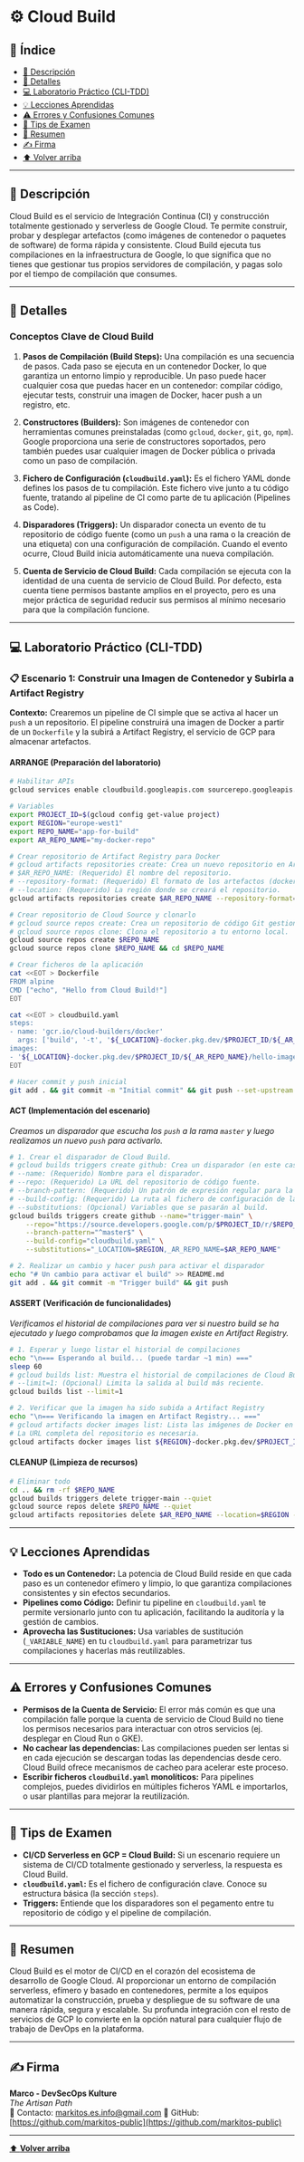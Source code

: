 # ⚙️ Cloud Build

## 📑 Índice
* [🧭 Descripción](#-descripción)
* [📘 Detalles](#-detalles)
* [💻 Laboratorio Práctico (CLI-TDD)](#-laboratorio-práctico-cli-tdd)
* [💡 Lecciones Aprendidas](#-lecciones-aprendidas)
* [⚠️ Errores y Confusiones Comunes](#️-errores-y-confusiones-comunes)
* [🎯 Tips de Examen](#-tips-de-examen)
* [🧾 Resumen](#-resumen)
* [✍️ Firma](#-firma)
* [⬆️ Volver arriba](#️-cloud-build)

---

## 🧭 Descripción

Cloud Build es el servicio de Integración Continua (CI) y construcción totalmente gestionado y serverless de Google Cloud. Te permite construir, probar y desplegar artefactos (como imágenes de contenedor o paquetes de software) de forma rápida y consistente. Cloud Build ejecuta tus compilaciones en la infraestructura de Google, lo que significa que no tienes que gestionar tus propios servidores de compilación, y pagas solo por el tiempo de compilación que consumes.

---

## 📘 Detalles

### Conceptos Clave de Cloud Build

1.  **Pasos de Compilación (Build Steps):** Una compilación es una secuencia de pasos. Cada paso se ejecuta en un contenedor Docker, lo que garantiza un entorno limpio y reproducible. Un paso puede hacer cualquier cosa que puedas hacer en un contenedor: compilar código, ejecutar tests, construir una imagen de Docker, hacer push a un registro, etc.

2.  **Constructores (Builders):** Son imágenes de contenedor con herramientas comunes preinstaladas (como `gcloud`, `docker`, `git`, `go`, `npm`). Google proporciona una serie de constructores soportados, pero también puedes usar cualquier imagen de Docker pública o privada como un paso de compilación.

3.  **Fichero de Configuración (`cloudbuild.yaml`):** Es el fichero YAML donde defines los pasos de tu compilación. Este fichero vive junto a tu código fuente, tratando al pipeline de CI como parte de tu aplicación (Pipelines as Code).

4.  **Disparadores (Triggers):** Un disparador conecta un evento de tu repositorio de código fuente (como un `push` a una rama o la creación de una etiqueta) con una configuración de compilación. Cuando el evento ocurre, Cloud Build inicia automáticamente una nueva compilación.

5.  **Cuenta de Servicio de Cloud Build:** Cada compilación se ejecuta con la identidad de una cuenta de servicio de Cloud Build. Por defecto, esta cuenta tiene permisos bastante amplios en el proyecto, pero es una mejor práctica de seguridad reducir sus permisos al mínimo necesario para que la compilación funcione.

---

## 💻 Laboratorio Práctico (CLI-TDD)

### 📋 Escenario 1: Construir una Imagen de Contenedor y Subirla a Artifact Registry
**Contexto:** Crearemos un pipeline de CI simple que se activa al hacer un `push` a un repositorio. El pipeline construirá una imagen de Docker a partir de un `Dockerfile` y la subirá a Artifact Registry, el servicio de GCP para almacenar artefactos.

#### ARRANGE (Preparación del laboratorio)
```bash
# Habilitar APIs
gcloud services enable cloudbuild.googleapis.com sourcerepo.googleapis.com artifactregistry.googleapis.com --project=$PROJECT_ID

# Variables
export PROJECT_ID=$(gcloud config get-value project)
export REGION="europe-west1"
export REPO_NAME="app-for-build"
export AR_REPO_NAME="my-docker-repo"

# Crear repositorio de Artifact Registry para Docker
# gcloud artifacts repositories create: Crea un nuevo repositorio en Artifact Registry.
# $AR_REPO_NAME: (Requerido) El nombre del repositorio.
# --repository-format: (Requerido) El formato de los artefactos (docker, maven, etc.).
# --location: (Requerido) La región donde se creará el repositorio.
gcloud artifacts repositories create $AR_REPO_NAME --repository-format=docker --location=$REGION

# Crear repositorio de Cloud Source y clonarlo
# gcloud source repos create: Crea un repositorio de código Git gestionado por Google.
# gcloud source repos clone: Clona el repositorio a tu entorno local.
gcloud source repos create $REPO_NAME
gcloud source repos clone $REPO_NAME && cd $REPO_NAME

# Crear ficheros de la aplicación
cat <<EOT > Dockerfile
FROM alpine
CMD ["echo", "Hello from Cloud Build!"]
EOT

cat <<EOT > cloudbuild.yaml
steps:
- name: 'gcr.io/cloud-builders/docker'
  args: ['build', '-t', '${_LOCATION}-docker.pkg.dev/$PROJECT_ID/${_AR_REPO_NAME}/hello-image:latest', '.']
images:
- '${_LOCATION}-docker.pkg.dev/$PROJECT_ID/${_AR_REPO_NAME}/hello-image:latest'
EOT

# Hacer commit y push inicial
git add . && git commit -m "Initial commit" && git push --set-upstream origin master
```

#### ACT (Implementación del escenario)
*Creamos un disparador que escucha los `push` a la rama `master` y luego realizamos un nuevo `push` para activarlo.*
```bash
# 1. Crear el disparador de Cloud Build.
# gcloud builds triggers create github: Crea un disparador (en este caso, para un repo de Cloud Source, aunque el comando diga 'github').
# --name: (Requerido) Nombre para el disparador.
# --repo: (Requerido) La URL del repositorio de código fuente.
# --branch-pattern: (Requerido) Un patrón de expresión regular para la rama que activará el build.
# --build-config: (Requerido) La ruta al fichero de configuración de la compilación (cloudbuild.yaml).
# --substitutions: (Opcional) Variables que se pasarán al build.
gcloud builds triggers create github --name="trigger-main" \
    --repo="https://source.developers.google.com/p/$PROJECT_ID/r/$REPO_NAME" \
    --branch-pattern="^master$" \
    --build-config="cloudbuild.yaml" \
    --substitutions="_LOCATION=$REGION,_AR_REPO_NAME=$AR_REPO_NAME"

# 2. Realizar un cambio y hacer push para activar el disparador
echo "# Un cambio para activar el build" >> README.md
git add . && git commit -m "Trigger build" && git push
```

#### ASSERT (Verificación de funcionalidades)
*Verificamos el historial de compilaciones para ver si nuestro build se ha ejecutado y luego comprobamos que la imagen existe en Artifact Registry.*
```bash
# 1. Esperar y luego listar el historial de compilaciones
echo "\n=== Esperando al build... (puede tardar ~1 min) ==="
sleep 60
# gcloud builds list: Muestra el historial de compilaciones de Cloud Build.
# --limit=1: (Opcional) Limita la salida al build más reciente.
gcloud builds list --limit=1

# 2. Verificar que la imagen ha sido subida a Artifact Registry
echo "\n=== Verificando la imagen en Artifact Registry... ==="
# gcloud artifacts docker images list: Lista las imágenes de Docker en un repositorio de Artifact Registry.
# La URL completa del repositorio es necesaria.
gcloud artifacts docker images list ${REGION}-docker.pkg.dev/$PROJECT_ID/$AR_REPO_NAME
```

#### CLEANUP (Limpieza de recursos)
```bash
# Eliminar todo
cd .. && rm -rf $REPO_NAME
gcloud builds triggers delete trigger-main --quiet
gcloud source repos delete $REPO_NAME --quiet
gcloud artifacts repositories delete $AR_REPO_NAME --location=$REGION --quiet
```

---

## 💡 Lecciones Aprendidas

*   **Todo es un Contenedor:** La potencia de Cloud Build reside en que cada paso es un contenedor efímero y limpio, lo que garantiza compilaciones consistentes y sin efectos secundarios.
*   **Pipelines como Código:** Definir tu pipeline en `cloudbuild.yaml` te permite versionarlo junto con tu aplicación, facilitando la auditoría y la gestión de cambios.
*   **Aprovecha las Sustituciones:** Usa variables de sustitución (`_VARIABLE_NAME`) en tu `cloudbuild.yaml` para parametrizar tus compilaciones y hacerlas más reutilizables.

---

## ⚠️ Errores y Confusiones Comunes

*   **Permisos de la Cuenta de Servicio:** El error más común es que una compilación falle porque la cuenta de servicio de Cloud Build no tiene los permisos necesarios para interactuar con otros servicios (ej. desplegar en Cloud Run o GKE).
*   **No cachear las dependencias:** Las compilaciones pueden ser lentas si en cada ejecución se descargan todas las dependencias desde cero. Cloud Build ofrece mecanismos de cacheo para acelerar este proceso.
*   **Escribir ficheros `cloudbuild.yaml` monolíticos:** Para pipelines complejos, puedes dividirlos en múltiples ficheros YAML e importarlos, o usar plantillas para mejorar la reutilización.

---

## 🎯 Tips de Examen

*   **CI/CD Serverless en GCP = Cloud Build:** Si un escenario requiere un sistema de CI/CD totalmente gestionado y serverless, la respuesta es Cloud Build.
*   **`cloudbuild.yaml`:** Es el fichero de configuración clave. Conoce su estructura básica (la sección `steps`).
*   **Triggers:** Entiende que los disparadores son el pegamento entre tu repositorio de código y el pipeline de compilación.

---

## 🧾 Resumen

Cloud Build es el motor de CI/CD en el corazón del ecosistema de desarrollo de Google Cloud. Al proporcionar un entorno de compilación serverless, efímero y basado en contenedores, permite a los equipos automatizar la construcción, prueba y despliegue de su software de una manera rápida, segura y escalable. Su profunda integración con el resto de servicios de GCP lo convierte en la opción natural para cualquier flujo de trabajo de DevOps en la plataforma.

---

## ✍️ Firma

**Marco - DevSecOps Kulture**  
*The Artisan Path*  
📧 Contacto: [markitos.es.info@gmail.com](mailto:markitos.es.info@gmail.com)
🐙 GitHub: [https://github.com/markitos-public](https://github.com/markitos-public)

---

[⬆️ **Volver arriba**](#️-cloud-build)
